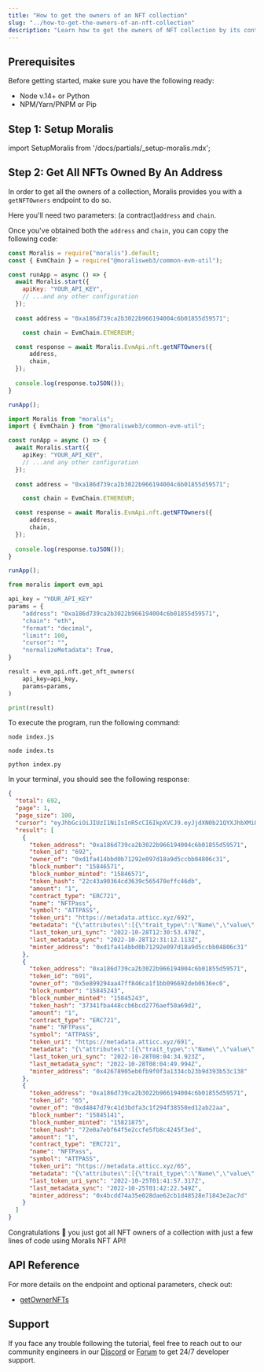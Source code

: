 ```yaml
---
title: "How to get the owners of an NFT collection"
slug: "../how-to-get-the-owners-of-an-nft-collection"
description: "Learn how to get the owners of NFT collection by its contract address using the Moralis NFT API."
---
```

## Prerequisites

Before getting started, make sure you have the following ready:

- Node v.14+ or Python
- NPM/Yarn/PNPM or Pip

## Step 1: Setup Moralis

import SetupMoralis from '/docs/partials/_setup-moralis.mdx';

<SetupMoralis node="moralis @moralisweb3/common-evm-util" python="moralis" />

## Step 2: Get All NFTs Owned By An Address

In order to get all the owners of a collection, Moralis provides you with a `getNFTOwners`  endpoint to do so.

Here you'll need two parameters: (a contract)`address` and `chain`.

Once you've obtained both the `address` and `chain`, you can copy the following code:

```javascript index.js
const Moralis = require("moralis").default;
const { EvmChain } = require("@moralisweb3/common-evm-util");

const runApp = async () => {
  await Moralis.start({
    apiKey: "YOUR_API_KEY",
    // ...and any other configuration
  });
  
  const address = "0xa186d739ca2b3022b966194004c6b01855d59571";

	const chain = EvmChain.ETHEREUM;

  const response = await Moralis.EvmApi.nft.getNFTOwners({
      address,
      chain,
  });
  
  console.log(response.toJSON());
}

runApp();
```
```typescript index.ts
import Moralis from "moralis";
import { EvmChain } from "@moralisweb3/common-evm-util";

const runApp = async () => {
  await Moralis.start({
    apiKey: "YOUR_API_KEY",
    // ...and any other configuration
  });
  
  const address = "0xa186d739ca2b3022b966194004c6b01855d59571";

	const chain = EvmChain.ETHEREUM;

  const response = await Moralis.EvmApi.nft.getNFTOwners({
      address,
      chain,
  });
  
  console.log(response.toJSON());
}

runApp();
```
```python index.py
from moralis import evm_api

api_key = "YOUR_API_KEY"
params = {
    "address": "0xa186d739ca2b3022b966194004c6b01855d59571", 
    "chain": "eth", 
    "format": "decimal", 
    "limit": 100, 
    "cursor": "", 
    "normalizeMetadata": True, 
}

result = evm_api.nft.get_nft_owners(
    api_key=api_key,
    params=params,
)

print(result)

```



To execute the program, run the following command:

```shell Shell (Javascript)
node index.js
```
```shell Shell (Typescript)
node index.ts
```
```Text Shell (Python)
python index.py
```



In your terminal, you should see the following response:

```json
{
  "total": 692,
  "page": 1,
  "page_size": 100,
  "cursor": "eyJhbGciOiJIUzI1NiIsInR5cCI6IkpXVCJ9.eyJjdXN0b21QYXJhbXMiOnsidG9rZW5BZGRyZXNzIjoiMHhhMTg2ZDczOWNhMmIzMDIyYjk2NjE5NDAwNGM2YjAxODU1ZDU5NTcxIn0sImtleXMiOlsiMTY2NjgzNjU3OS43NyJdLCJ3aGVyZSI6eyJ0b2tlbl9hZGRyZXNzIjoiMHhhMTg2ZDczOWNhMmIzMDIyYjk2NjE5NDAwNGM2YjAxODU1ZDU5NTcxIn0sImxpbWl0IjoxMDAsIm9mZnNldCI6MCwib3JkZXIiOltdLCJ0b3RhbCI6NjkyLCJwYWdlIjoxLCJ0YWlsT2Zmc2V0IjoxLCJpYXQiOjE2NjY5NjMxNTl9.DsjX8vrr2P0lIJlWgkAEA2wIPdZricLUw7TR6WmeovU",
  "result": [
    {
      "token_address": "0xa186d739ca2b3022b966194004c6b01855d59571",
      "token_id": "692",
      "owner_of": "0xd1fa414bbd0b71292e097d18a9d5ccbb04806c31",
      "block_number": "15846571",
      "block_number_minted": "15846571",
      "token_hash": "22c43a90364cd3639c565470effc46db",
      "amount": "1",
      "contract_type": "ERC721",
      "name": "NFTPass",
      "symbol": "ATTPASS",
      "token_uri": "https://metadata.atticc.xyz/692",
      "metadata": "{\"attributes\":[{\"trait_type\":\"Name\",\"value\":\"Atticc Early Adopter Pass\"},{\"trait_type\":\"Category\",\"value\":\"Early Adopter Pass\"},{\"trait_type\":\"Number of Seats\",\"value\":\"5555\",\"display_type\":\"number\"},{\"trait_type\":\"Royalty\",\"value\":\"0\",\"display_type\":\"number\"}],\"image\":\"https://media.atticc.xyz/Pass692.png\"}",
      "last_token_uri_sync": "2022-10-28T12:30:53.470Z",
      "last_metadata_sync": "2022-10-28T12:31:12.113Z",
      "minter_address": "0xd1fa414bbd0b71292e097d18a9d5ccbb04806c31"
    },
    {
      "token_address": "0xa186d739ca2b3022b966194004c6b01855d59571",
      "token_id": "691",
      "owner_of": "0x5e899294aa47ff846ca1f1bb096692deb0636ec0",
      "block_number": "15845243",
      "block_number_minted": "15845243",
      "token_hash": "37341fba448ccb6bcd2776aef50a69d2",
      "amount": "1",
      "contract_type": "ERC721",
      "name": "NFTPass",
      "symbol": "ATTPASS",
      "token_uri": "https://metadata.atticc.xyz/691",
      "metadata": "{\"attributes\":[{\"trait_type\":\"Name\",\"value\":\"Atticc Early Adopter Pass\"},{\"trait_type\":\"Category\",\"value\":\"Early Adopter Pass\"},{\"trait_type\":\"Number of Seats\",\"value\":\"5555\",\"display_type\":\"number\"},{\"trait_type\":\"Royalty\",\"value\":\"0\",\"display_type\":\"number\"}],\"image\":\"https://media.atticc.xyz/Pass691.png\"}",
      "last_token_uri_sync": "2022-10-28T08:04:34.923Z",
      "last_metadata_sync": "2022-10-28T08:04:49.994Z",
      "minter_address": "0x42678905eb6fb9f0f3a1334cb23b9d393b53c138"
    },
    {
      "token_address": "0xa186d739ca2b3022b966194004c6b01855d59571",
      "token_id": "65",
      "owner_of": "0xd4847d79c41d3bdfa3c1f294f38550ed12ab22aa",
      "block_number": "15845141",
      "block_number_minted": "15821875",
      "token_hash": "72e0a7ebf64f5e2ccfe5fb8c4245f3ed",
      "amount": "1",
      "contract_type": "ERC721",
      "name": "NFTPass",
      "symbol": "ATTPASS",
      "token_uri": "https://metadata.atticc.xyz/65",
      "metadata": "{\"attributes\":[{\"trait_type\":\"Name\",\"value\":\"Atticc Early Adopter Pass\"},{\"trait_type\":\"Category\",\"value\":\"Early Adopter Pass\"},{\"trait_type\":\"Number of Seats\",\"value\":\"5555\",\"display_type\":\"number\"},{\"trait_type\":\"Royalty\",\"value\":\"0\",\"display_type\":\"number\"}],\"image\":\"https://media.atticc.xyz/Pass65.png\"}",
      "last_token_uri_sync": "2022-10-25T01:41:57.317Z",
      "last_metadata_sync": "2022-10-25T01:42:22.549Z",
      "minter_address": "0x4bcdd74a35e028dae62cb1d48528e71843e2ac7d"
    }
  ]
}
```



Congratulations 🥳 you just got all NFT owners of a collection with just a few lines of code using Moralis NFT API!

## API Reference

For more details on the endpoint and optional parameters, check out:

- [getOwnerNFTs](https://docs.moralis.io/reference/getnftowners)

## Support

If you face any trouble following the tutorial, feel free to reach out to our community engineers in our [Discord](https://moralis.io/discord) or [Forum](https://forum.moralis.io) to get 24/7 developer support.